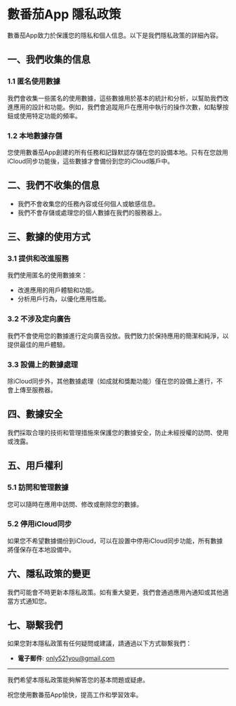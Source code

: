 # 數番茄App 隱私政策

數番茄App致力於保護您的隱私和個人信息。以下是我們隱私政策的詳細內容。

## 一、我們收集的信息

### 1.1 匿名使用數據
我們會收集一些匿名的使用數據，這些數據用於基本的統計和分析，以幫助我們改進應用的設計和功能。例如，我們會追蹤用戶在應用中執行的操作次數，如點擊按鈕或使用特定功能的頻率。

### 1.2 本地數據存儲
您使用數番茄App創建的所有任務和記錄默認存儲在您的設備本地。只有在您啟用iCloud同步功能後，這些數據才會備份到您的iCloud賬戶中。

## 二、我們不收集的信息

- 我們不會收集您的任務內容或任何個人或敏感信息。
- 我們不會存儲或處理您的個人數據在我們的服務器上。

## 三、數據的使用方式

### 3.1 提供和改進服務
我們使用匿名的使用數據來：
- 改進應用的用戶體驗和功能。
- 分析用戶行為，以優化應用性能。

### 3.2 不涉及定向廣告
我們不會使用您的數據進行定向廣告投放。我們致力於保持應用的簡潔和純淨，以提供最佳的用戶體驗。

### 3.3 設備上的數據處理
除iCloud同步外，其他數據處理（如成就和獎勵功能）僅在您的設備上進行，不會上傳至服務器。

## 四、數據安全

我們採取合理的技術和管理措施來保護您的數據安全，防止未經授權的訪問、使用或洩露。

## 五、用戶權利

### 5.1 訪問和管理數據
您可以隨時在應用中訪問、修改或刪除您的數據。

### 5.2 停用iCloud同步
如果您不希望數據備份到iCloud，可以在設置中停用iCloud同步功能，所有數據將僅保存在本地設備中。

## 六、隱私政策的變更

我們可能會不時更新本隱私政策。如有重大變更，我們會通過應用內通知或其他適當方式通知您。

## 七、聯繫我們

如果您對本隱私政策有任何疑問或建議，請通過以下方式聯繫我們：
- **電子郵件**: only521you@gmail.com

---

我們希望本隱私政策能夠解答您的基本問題或疑慮。

祝您使用數番茄App愉快，提高工作和學習效率。